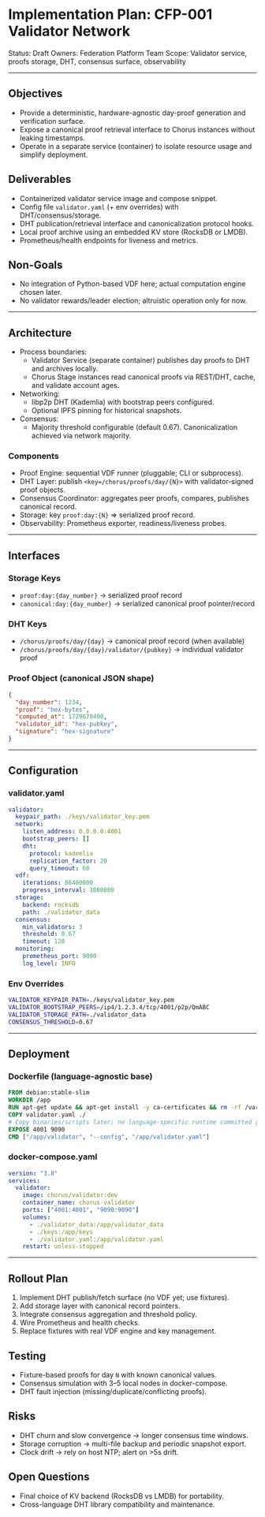 # Implementation Plan: CFP-001 Validator Network

Status: Draft
Owners: Federation Platform Team
Scope: Validator service, proofs storage, DHT, consensus surface, observability

---

## Objectives
- Provide a deterministic, hardware-agnostic day-proof generation and verification surface.
- Expose a canonical proof retrieval interface to Chorus instances without leaking timestamps.
- Operate in a separate service (container) to isolate resource usage and simplify deployment.

## Deliverables
- Containerized validator service image and compose snippet.
- Config file `validator.yaml` (+ env overrides) with DHT/consensus/storage.
- DHT publication/retrieval interface and canonicalization protocol hooks.
- Local proof archive using an embedded KV store (RocksDB or LMDB).
- Prometheus/health endpoints for liveness and metrics.

## Non-Goals
- No integration of Python-based VDF here; actual computation engine chosen later.
- No validator rewards/leader election; altruistic operation only for now.

---

## Architecture
- Process boundaries:
  - Validator Service (separate container) publishes day proofs to DHT and archives locally.
  - Chorus Stage instances read canonical proofs via REST/DHT, cache, and validate account ages.
- Networking:
  - libp2p DHT (Kademlia) with bootstrap peers configured.
  - Optional IPFS pinning for historical snapshots.
- Consensus:
  - Majority threshold configurable (default 0.67). Canonicalization achieved via network majority.

### Components
- Proof Engine: sequential VDF runner (pluggable; CLI or subprocess).
- DHT Layer: publish `<key=/chorus/proofs/day/{N}>` with validator-signed proof objects.
- Consensus Coordinator: aggregates peer proofs, compares, publishes canonical record.
- Storage: key `proof:day:{N}` => serialized proof record.
- Observability: Prometheus exporter, readiness/liveness probes.

---

## Interfaces

### Storage Keys
- `proof:day:{day_number}` → serialized proof record
- `canonical:day:{day_number}` → serialized canonical proof pointer/record

### DHT Keys
- `/chorus/proofs/day/{day}` → canonical proof record (when available)
- `/chorus/proofs/day/{day}/validator/{pubkey}` → individual validator proof

### Proof Object (canonical JSON shape)
```json
{
  "day_number": 1234,
  "proof": "hex-bytes",
  "computed_at": 1729670400,
  "validator_id": "hex-pubkey",
  "signature": "hex-signature"
}
```

---

## Configuration

### validator.yaml
```yaml
validator:
  keypair_path: ./keys/validator_key.pem
  network:
    listen_address: 0.0.0.0:4001
    bootstrap_peers: []
    dht:
      protocol: kademlia
      replication_factor: 20
      query_timeout: 60
  vdf:
    iterations: 86400000
    progress_interval: 1000000
  storage:
    backend: rocksdb
    path: ./validator_data
  consensus:
    min_validators: 3
    threshold: 0.67
    timeout: 120
  monitoring:
    prometheus_port: 9090
    log_level: INFO
```

### Env Overrides
```sh
VALIDATOR_KEYPAIR_PATH=./keys/validator_key.pem
VALIDATOR_BOOTSTRAP_PEERS=/ip4/1.2.3.4/tcp/4001/p2p/QmABC
VALIDATOR_STORAGE_PATH=./validator_data
CONSENSUS_THRESHOLD=0.67
```

---

## Deployment

### Dockerfile (language-agnostic base)
```Dockerfile
FROM debian:stable-slim
WORKDIR /app
RUN apt-get update && apt-get install -y ca-certificates && rm -rf /var/lib/apt/lists/*
COPY validator.yaml ./
# Copy binaries/scripts later; no language-specific runtime committed yet
EXPOSE 4001 9090
CMD ["/app/validator", "--config", "/app/validator.yaml"]
```

### docker-compose.yaml
```yaml
version: "3.8"
services:
  validator:
    image: chorus/validator:dev
    container_name: chorus-validator
    ports: ["4001:4001", "9090:9090"]
    volumes:
      - ./validator_data:/app/validator_data
      - ./keys:/app/keys
      - ./validator.yaml:/app/validator.yaml
    restart: unless-stopped
```

---

## Rollout Plan
1. Implement DHT publish/fetch surface (no VDF yet; use fixtures).
2. Add storage layer with canonical record pointers.
3. Integrate consensus aggregation and threshold policy.
4. Wire Prometheus and health checks.
5. Replace fixtures with real VDF engine and key management.

## Testing
- Fixture-based proofs for day `N` with known canonical values.
- Consensus simulation with 3–5 local nodes in docker-compose.
- DHT fault injection (missing/duplicate/conflicting proofs).

## Risks
- DHT churn and slow convergence → longer consensus time windows.
- Storage corruption → multi-file backup and periodic snapshot export.
- Clock drift → rely on host NTP; alert on >5s drift.

## Open Questions
- Final choice of KV backend (RocksDB vs LMDB) for portability.
- Cross-language DHT library compatibility and maintenance.

